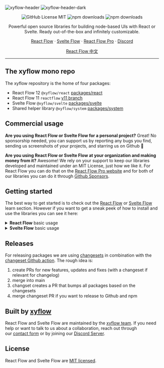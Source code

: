 ![xyflow-header](https://user-images.githubusercontent.com/2857535/279643999-ffda9f91-6b6d-447d-82be-fcbd6103edb6.svg#gh-light-mode-only)
![xyflow-header-dark](https://user-images.githubusercontent.com/2857535/279644026-a01c231c-6c6e-4b41-96e0-a85c75c9acee.svg#gh-dark-mode-only)

<div align="center">

![GitHub License MIT](https://img.shields.io/github/license/wbkd/react-flow?color=%23ff0072)
![npm downloads](https://img.shields.io/npm/dt/reactflow?color=%23FF0072&label=React%20Flow%20downloads)
![npm downloads](https://img.shields.io/npm/dt/@xyflow/svelte?color=%23FF3E00&label=Svelte%20Flow%20downloads)

Powerful open source libraries for building node-based UIs with React or Svelte. Ready out-of-the-box and infinitely customizable.

[React Flow](https://reactflow.dev/) · [Svelte Flow](https://svelteflow.dev/) · [React Flow Pro](https://reactflow.dev/pro) · [Discord](https://discord.gg/Bqt6xrs)

[React Flow 中文](https://reactflow-zh.readme-i18n.com/)
</div>

---

## The xyflow mono repo

The xyflow repository is the home of four packages:
* React Flow 12 `@xyflow/react` [packages/react](./packages/react)
* React Flow 11 `reactflow` [v11 branch](https://github.com/xyflow/xyflow/tree/v11)
* Svelte Flow `@xyflow/svelte` [packages/svelte](./packages/svelte)
* Shared helper library `@xyflow/system` [packages/system](./packages/system)

## Commercial usage

**Are you using React Flow or Svelte Flow for a personal project?** Great! No sponsorship needed, you can support us by reporting any bugs you find, sending us screenshots of your projects, and starring us on Github 🌟

**Are you using React Flow or Svelte Flow at your organization and making money from it?** Awesome! We rely on your support to keep our libraries developed and maintained under an MIT License, just how we like it. For React Flow you can do that on the [React Flow Pro website](https://reactflow.dev/pro) and for both of our libraries you can do it through [Github Sponsors](https://github.com/sponsors/xyflow).

## Getting started

The best way to get started is to check out the [React Flow](https://reactflow.dev/learn) or [Svelte Flow](https://svelteflow.dev/learn) learn section. However if you want to get a sneak peek of how to install and use the libraries you can see it here: 

<details>
  <summary><strong>React Flow</strong> basic usage</summary>

  ### Installation
  
  ```sh
npm install @xyflow/react
  ```

  ### Basic usage
  ```jsx
import { useCallback } from 'react';
import {
  ReactFlow,
  MiniMap,
  Controls,
  Background,
  useNodesState,
  useEdgesState,
  addEdge,
} from '@xyflow/react';

import '@xyflow/react/dist/style.css';

const initialNodes = [
  { id: '1', position: { x: 0, y: 0 }, data: { label: '1' } },
  { id: '2', position: { x: 0, y: 100 }, data: { label: '2' } },
];

const initialEdges = [{ id: 'e1-2', source: '1', target: '2' }];

function Flow() {
  const [nodes, setNodes, onNodesChange] = useNodesState(initialNodes);
  const [edges, setEdges, onEdgesChange] = useEdgesState(initialEdges);

  const onConnect = useCallback((params) => setEdges((eds) => addEdge(params, eds)), [setEdges]);

  return (
    <ReactFlow
      nodes={nodes}
      edges={edges}
      onNodesChange={onNodesChange}
      onEdgesChange={onEdgesChange}
      onConnect={onConnect}
    >
      <MiniMap />
      <Controls />
      <Background />
    </ReactFlow>
  );
}

export default Flow;
```
</details>

<details>
  <summary><strong>Svelte Flow</strong> basic usage</summary>

  ### Installation
  
  ```sh
npm install @xyflow/svelte
  ```

  ### Basic usage
  ```svelte
<script lang="ts">
  import { writable } from 'svelte/store';
  import {
    SvelteFlow,
    Controls,
    Background,
    BackgroundVariant,
    MiniMap,
  } from '@xyflow/svelte';

  import '@xyflow/svelte/dist/style.css'
  
  const nodes = writable([
    {
      id: '1',
      type: 'input',
      data: { label: 'Input Node' },
      position: { x: 0, y: 0 }
    },
    {
      id: '2',
      type: 'custom',
      data: { label: 'Node' },
      position: { x: 0, y: 150 }
    }
  ]);

  const edges = writable([
    {
      id: '1-2',
      type: 'default',
      source: '1',
      target: '2',
      label: 'Edge Text'
    }
  ]);
</script>

<SvelteFlow
  {nodes}
  {edges}
  fitView
  on:nodeclick={(event) => console.log('on node click', event)}
>
  <Controls />
  <Background variant={BackgroundVariant.Dots} />
  <MiniMap />
</SvelteFlow>
```
</details>

## Releases 

For releasing packages we are using [changesets](https://github.com/changesets/changesets) in combination with the [changeset Github action](https://github.com/changesets/action). The rough idea is:

1. create PRs for new features, updates and fixes (with a changeset if relevant for changelog)
2. merge into main 
3. changset creates a PR that bumps all packages based on the changesets 
4. merge changeset PR if you want to release to Github and npm

## Built by [xyflow](https://xyflow.com)

React Flow and Svelte Flow are maintained by the [xyflow team](https://xyflow.com/about). If you need help or want to talk to us about a collaboration, reach out through our [contact form](https://xyflow.com/contact) or by joining our [Discord Server](https://discord.gg/Bqt6xrs).

## License

React Flow and Svelte Flow are [MIT licensed](./LICENSE).
